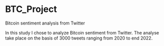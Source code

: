 # BTC_Project
Bitcoin sentiment analysis from Twitter

In this study I chose to analyze Bitcoin sentiment from Twitter. The analyse take place on the basis of 3000 tweets ranging from 2020 to end 2022.
